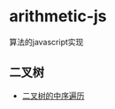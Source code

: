# arithmetic-js
算法的javascript实现

## 二叉树

+ [二叉树的中序遍历](https://github.com/plane-hjh/arithmetic-js/blob/binaryTree/binaryTree/inorderTraversal.js)
